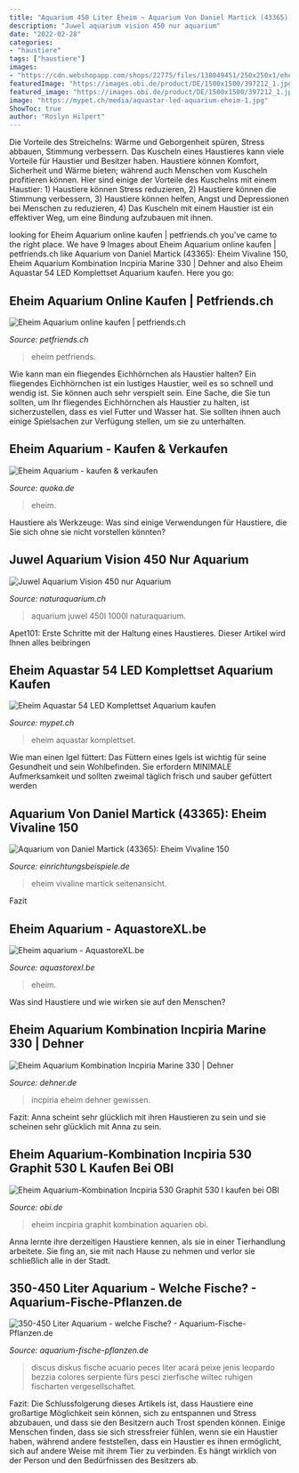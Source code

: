 ```yaml
---
title: "Aquarium 450 Liter Eheim ~ Aquarium Von Daniel Martick (43365): Eheim Vivaline 150"
description: "Juwel aquarium vision 450 nur aquarium"
date: "2022-02-28"
categories:
- "haustiere"
tags: ["haustiere"]
images:
- "https://cdn.webshopapp.com/shops/22775/files/138049451/250x250x1/eheim-aquarium-sets.jpg"
featuredImage: "https://images.obi.de/product/DE/1500x1500/397212_1.jpg"
featured_image: "https://images.obi.de/product/DE/1500x1500/397212_1.jpg"
image: "https://mypet.ch/media/aquastar-led-aquarium-eheim-1.jpg"
ShowToc: true
author: "Roslyn Hilpert"
---
```



Die Vorteile des Streichelns: Wärme und Geborgenheit spüren, Stress abbauen, Stimmung verbessern.
Das Kuscheln eines Haustieres kann viele Vorteile für Haustier und Besitzer haben. Haustiere können Komfort, Sicherheit und Wärme bieten; während auch Menschen vom Kuscheln profitieren können. Hier sind einige der Vorteile des Kuschelns mit einem Haustier: 1) Haustiere können Stress reduzieren, 2) Haustiere können die Stimmung verbessern, 3) Haustiere können helfen, Angst und Depressionen bei Menschen zu reduzieren, 4) Das Kuscheln mit einem Haustier ist ein effektiver Weg, um eine Bindung aufzubauen mit ihnen.

	

		
looking for Eheim Aquarium online kaufen | petfriends.ch you've came to the right place. We have 9 Images about Eheim Aquarium online kaufen | petfriends.ch like Aquarium von Daniel Martick (43365): Eheim Vivaline 150, Eheim Aquarium Kombination Incpiria Marine 330 | Dehner and also Eheim Aquastar 54 LED Komplettset Aquarium kaufen. Here you go:
		
    
## Eheim Aquarium Online Kaufen | Petfriends.ch

<img loading=lazy src="https://static.petfriends.ch/207288/546x546/Aquaristik/Bilder/Eheim-Aquastar-T8-Aquarium-54-96.jpg" onerror="this.onerror=null;this.src='https://tse3.mm.bing.net/th?id=OIP.t3noG-ba4zPGnrYVplCHCwHaHa&amp;pid=15.1';" alt="Eheim Aquarium online kaufen | petfriends.ch">

_Source: petfriends.ch_

>eheim petfriends. 

	

Wie kann man ein fliegendes Eichhörnchen als Haustier halten?
Ein fliegendes Eichhörnchen ist ein lustiges Haustier, weil es so schnell und wendig ist. Sie können auch sehr verspielt sein. Eine Sache, die Sie tun sollten, um Ihr fliegendes Eichhörnchen als Haustier zu halten, ist sicherzustellen, dass es viel Futter und Wasser hat. Sie sollten ihnen auch einige Spielsachen zur Verfügung stellen, um sie zu unterhalten.

    
## Eheim Aquarium - Kaufen &amp; Verkaufen

<img loading=lazy src="https://pic0.qimage.de/14/85/90/s241908514.jpg" onerror="this.onerror=null;this.src='https://tse2.mm.bing.net/th?id=OIP.2FZQDik2YYHGARfECvuUEAAAAA&amp;pid=15.1';" alt="Eheim Aquarium - kaufen &amp; verkaufen">

_Source: quoka.de_

>eheim. 

	

Haustiere als Werkzeuge: Was sind einige Verwendungen für Haustiere, die Sie sich ohne sie nicht vorstellen könnten?

    
## Juwel Aquarium Vision 450 Nur Aquarium

<img loading=lazy src="https://www.naturaquarium.ch/image/cache/catalog/Juwel/205331s-500x500.jpg" onerror="this.onerror=null;this.src='https://tse1.mm.bing.net/th?id=OIP.b4MkVQWn2BFMC9u0nFZf2AHaHa&amp;pid=15.1';" alt="Juwel Aquarium Vision 450 nur Aquarium">

_Source: naturaquarium.ch_

>aquarium juwel 450l 1000l naturaquarium. 

	

Apet101: Erste Schritte mit der Haltung eines Haustieres. Dieser Artikel wird Ihnen alles beibringen

    
## Eheim Aquastar 54 LED Komplettset Aquarium Kaufen

<img loading=lazy src="https://mypet.ch/media/aquastar-led-aquarium-eheim-1.jpg" onerror="this.onerror=null;this.src='https://tse1.mm.bing.net/th?id=OIP.v2gYW26hJSJQZC6rQN34rQHaHa&amp;pid=15.1';" alt="Eheim Aquastar 54 LED Komplettset Aquarium kaufen">

_Source: mypet.ch_

>eheim aquastar komplettset. 

	

Wie man einen Igel füttert: Das Füttern eines Igels ist wichtig für seine Gesundheit und sein Wohlbefinden. Sie erfordern MINIMALE Aufmerksamkeit und sollten zweimal täglich frisch und sauber gefüttert werden

    
## Aquarium Von Daniel Martick (43365): Eheim Vivaline 150

<img loading=lazy src="https://www.einrichtungsbeispiele.de/images_43365/h1080_w1920/seitenansicht__c4e3abd1f2dbf4c9542e45d2c7eef997.jpg" onerror="this.onerror=null;this.src='https://tse2.mm.bing.net/th?id=OIP.iAIMExk91KTBAv-Gi6azowHaJ4&amp;pid=15.1';" alt="Aquarium von Daniel Martick (43365): Eheim Vivaline 150">

_Source: einrichtungsbeispiele.de_

>eheim vivaline martick seitenansicht. 

	

Fazit

    
## Eheim Aquarium - AquastoreXL.be

<img loading=lazy src="https://cdn.webshopapp.com/shops/22775/files/138049451/250x250x1/eheim-aquarium-sets.jpg" onerror="this.onerror=null;this.src='https://tse1.mm.bing.net/th?id=OIP.w1fRCE3KHH39Ai_xPVH3HQAAAA&amp;pid=15.1';" alt="Eheim aquarium - AquastoreXL.be">

_Source: aquastorexl.be_

>eheim. 

	

Was sind Haustiere und wie wirken sie auf den Menschen?

    
## Eheim Aquarium Kombination Incpiria Marine 330 | Dehner

<img loading=lazy src="https://media.dehner.de/new_ads_description/eheim-aquarium-kombination-incpiria-marine-330/4201125_WE_FS_001_EheimIncpiriaMarine330WeissHellbraun.jpg" onerror="this.onerror=null;this.src='https://tse4.mm.bing.net/th?id=OIP.ddMdjrrmokW-mmmeAyTVSAHaIp&amp;pid=15.1';" alt="Eheim Aquarium Kombination Incpiria Marine 330 | Dehner">

_Source: dehner.de_

>incpiria eheim dehner gewissen. 

	

Fazit: Anna scheint sehr glücklich mit ihren Haustieren zu sein und sie scheinen sehr glücklich mit Anna zu sein.

    
## Eheim Aquarium-Kombination Incpiria 530 Graphit 530 L Kaufen Bei OBI

<img loading=lazy src="https://images.obi.de/product/DE/1500x1500/397212_1.jpg" onerror="this.onerror=null;this.src='https://tse4.mm.bing.net/th?id=OIP.xNu487uAbubnj3GxQEUK-wHaHa&amp;pid=15.1';" alt="Eheim Aquarium-Kombination Incpiria 530 Graphit 530 l kaufen bei OBI">

_Source: obi.de_

>eheim incpiria graphit kombination aquarien obi. 

	

Anna lernte ihre derzeitigen Haustiere kennen, als sie in einer Tierhandlung arbeitete. Sie fing an, sie mit nach Hause zu nehmen und verlor sie schließlich alle in der Stadt.

    
## 350-450 Liter Aquarium - Welche Fische? - Aquarium-Fische-Pflanzen.de

<img loading=lazy src="https://aquarium-fische-pflanzen.de/wp-content/uploads/2018/05/discus-im-450-liter-aquarium.jpg" onerror="this.onerror=null;this.src='https://tse2.mm.bing.net/th?id=OIP.y9QFhzSeZNMAA4YRGRt6fgHaEK&amp;pid=15.1';" alt="350-450 Liter Aquarium - welche Fische? - Aquarium-Fische-Pflanzen.de">

_Source: aquarium-fische-pflanzen.de_

>discus diskus fische acuario peces liter acará peixe jenis leopardo bezzia colores serpiente fürs pesci zierfische wiltec ruhigen fischarten vergesellschaftet. 

	

Fazit:
Die Schlussfolgerung dieses Artikels ist, dass Haustiere eine großartige Möglichkeit sein können, sich zu entspannen und Stress abzubauen, und dass sie den Besitzern auch Trost spenden können. Einige Menschen finden, dass sie sich stressfreier fühlen, wenn sie ein Haustier haben, während andere feststellen, dass ein Haustier es ihnen ermöglicht, sich auf andere Weise mit ihrem Tier zu verbinden. Es hängt wirklich von der Person und den Bedürfnissen des Besitzers ab.

